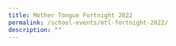 ```yaml
---
title: Mother Tongue Fortnight 2022
permalink: /school-events/mtl-fortnight-2022/
description: ""
---
```

